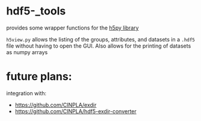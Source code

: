 # hdf5-_tools
provides some wrapper functions for the [h5py library](https://www.h5py.org)

`h5view.py` allows the listing of the groups, attributes, and datasets in a `.hdf5` file without having to open the GUI. Also allows for the printing of datasets as numpy arrays

# future plans:
integration with:
 - https://github.com/CINPLA/exdir
 - https://github.com/CINPLA/hdf5-exdir-converter